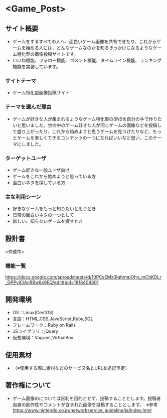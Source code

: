 # <Game_Post>

## サイト概要
- ゲームをするすべての人へ、面白いゲーム画像を共有できたり、これからゲームを始める人には、どんなゲームなのかを知るきっかけになるようなゲーム特化型の画像投稿サイトです。
- いいね機能、フォロー機能、コメント機能、タイムライン機能、ランキング機能を実装しています。

### サイトテーマ
- ゲーム特化型画像投稿サイト

### テーマを選んだ理由
- ゲームが好きな人が集まれるようなゲーム特化型のSNSを自分の手で作りたいと思いました。世の中のゲーム好きな人が同じゲームの画像などを投稿して盛り上がったり、これから始めようと思うゲームを見つけたりなど、もっとゲームを楽しくできるコンテンツの一つになればいいなと思い、このテーマにしました。

### ターゲットユーザ
- ゲーム好きな一般ユーザ向け
- ゲームをこれから始めようと思っている方
- 面白いネタを探している方

### 主な利用シーン
- 好きなゲームをもっと知りたいと思うとき
- 日常の面白いネタの一つとして
- 新しい、知らないゲームを探すとき

## 設計書
<作成中>

### 機能一覧
<https://docs.google.com/spreadsheets/d/10PCsEMx0IgfvmpOhn_mChKDLr_DPPylCiAcRBw8x9EQ/edit#gid=1818406801>

## 開発環境
- OS：Linux(CentOS)
- 言語：HTML,CSS,JavaScript,Ruby,SQL
- フレームワーク：Ruby on Rails
- JSライブラリ：jQuery
- 仮想環境：Vagrant,VirtualBox

## 使用素材
- （※使用する際に素材などのサービス名とURLを追記予定）

## 著作権について
- ゲーム画像のについては営利を目的とせず、投稿することとします。投稿者自身の創作性やコメントが含まれた画像を投稿することとします。　※参考<https://www.nintendo.co.jp/networkservice_guideline/ja/index.html>
